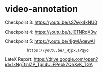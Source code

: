 # video-annotation
Checkpoint 3: https://youtu.be/sS7Ayk4kNU0

Checkpoint 4: https://youtu.be/tJl0TNRqX3w

Checkpoint 5: https://youtu.be/4jgwlAqewAI

              https://youtu.be/_HjpxuaPqyo

LateX Report: https://drive.google.com/open?id=1kNgTtmlZP_TgiI4UuFPebkZQhXyK_TGA
